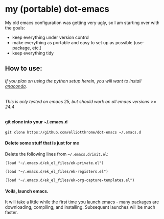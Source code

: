 # my (portable) dot-emacs
My old emacs configuration was getting very ugly, so I am starting over with the goals:
- keep everything under version control
- make everything as portable and easy to set up as possible (use-package, etc.)
- keep everything tidy

## How to use:
###### If you plan on using the python setup herein, you will want to install [anaconda](https://www.continuum.io/downloads).
###### This is only tested on emacs 25, but should work on all emacs versions >= 24.4

#### git clone into your ~/.emacs.d

`git clone https://github.com/elliottkrome/dot-emacs ~/.emacs.d`

#### Delete some stuff that is just for me
 Delete the following lines from `~/.emacs.d/init.el`:

`(load "~/.emacs.d/ek_el_files/ek-private.el")`

`(load "~/.emacs.d/ek_el_files/ek-registers.el")`

`(load "~/.emacs.d/ek_el_files/ek-org-capture-templates.el")`

#### Voilà, launch emacs.

It will take a little while the first time you launch emacs - many packages are downloading, compiling, and installing. Subsequent launches will be much faster.
